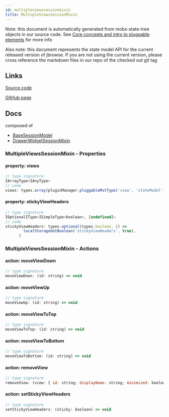 ```yaml
---
id: multipleviewssessionmixin
title: MultipleViewsSessionMixin
---
```


Note: this document is automatically generated from mobx-state-tree objects in
our source code. See
[Core concepts and intro to pluggable elements](/docs/developer_guide/) for more
info

Also note: this document represents the state model API for the current released
version of jbrowse. If you are not using the current version, please cross
reference the markdown files in our repo of the checked out git tag

## Links

[Source code](https://github.com/GMOD/jbrowse-components/blob/main/packages/product-core/src/Session/MultipleViews.ts)

[GitHub page](https://github.com/GMOD/jbrowse-components/tree/main/website/docs/models/MultipleViewsSessionMixin.md)

## Docs

composed of

- [BaseSessionModel](../basesessionmodel)
- [DrawerWidgetSessionMixin](../drawerwidgetsessionmixin)

### MultipleViewsSessionMixin - Properties

#### property: views

```js
// type signature
IArrayType<IAnyType>
// code
views: types.array(pluginManager.pluggableMstType('view', 'stateModel'))
```

#### property: stickyViewHeaders

```js
// type signature
IOptionalIType<ISimpleType<boolean>, [undefined]>
// code
stickyViewHeaders: types.optional(types.boolean, () =>
        localStorageGetBoolean('stickyViewHeaders', true),
      )
```

### MultipleViewsSessionMixin - Actions

#### action: moveViewDown

```js
// type signature
moveViewDown: (id: string) => void
```

#### action: moveViewUp

```js
// type signature
moveViewUp: (id: string) => void
```

#### action: moveViewToTop

```js
// type signature
moveViewToTop: (id: string) => void
```

#### action: moveViewToBottom

```js
// type signature
moveViewToBottom: (id: string) => void
```

#### action: removeView

```js
// type signature
removeView: (view: { id: string; displayName: string; minimized: boolean; } & NonEmptyObject & { width: number; } & { menuItems(): MenuItem[]; } & { setDisplayName(name: string): void; setWidth(newWidth: number): void; setMinimized(flag: boolean): void; } & IStateTreeNode<...>) => void
```

#### action: setStickyViewHeaders

```js
// type signature
setStickyViewHeaders: (sticky: boolean) => void
```
